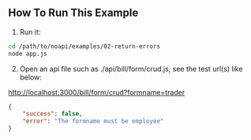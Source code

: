 
## How To Run This Example

1. Run it:
```sh
cd /path/to/noapi/examples/02-return-errors
node app.js
```



2. Open an api file such as ./api/bill/form/crud.js, see the test url(s) like below:

[http://localhost:3000/bill/form/crud?formname=trader]()

```json
{
    "success": false,
    "error": "The formname must be employee"
}
```
